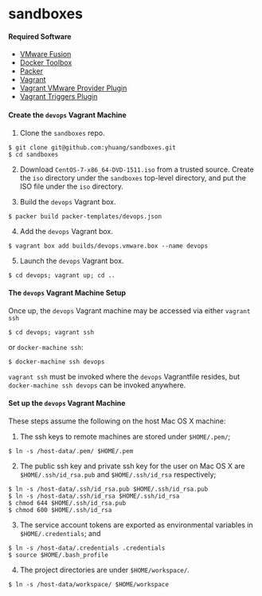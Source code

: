 # sandboxes

#### Required Software
- [VMware Fusion](https://www.vmware.com/products/fusion/fusion-evaluation)
- [Docker Toolbox](https://github.com/docker/toolbox/releases/)
- [Packer](https://www.packer.io/downloads.html)
- [Vagrant](https://www.vagrantup.com/downloads.html)
- [Vagrant VMware Provider Plugin](https://www.vagrantup.com/docs/vmware/installation.html)
- [Vagrant Triggers Plugin](https://github.com/emyl/vagrant-triggers)

#### Create the `devops` Vagrant Machine

  1. Clone the `sandboxes` repo.

  ```
  $ git clone git@github.com:yhuang/sandboxes.git
  $ cd sandboxes
  ```

  2. Download `CentOS-7-x86_64-DVD-1511.iso` from a trusted source.  Create the `iso` directory under the `sandboxes` top-level directory, and put the ISO file under the `iso` directory.

  3. Build the `devops` Vagrant box.

  ```
  $ packer build packer-templates/devops.json
  ```

  4. Add the `devops` Vagrant box.

  ```
  $ vagrant box add builds/devops.vmware.box --name devops
  ```

  5. Launch the `devops` Vagrant box.

  ```
  $ cd devops; vagrant up; cd ..
  ```

#### The `devops` Vagrant Machine Setup
Once up, the `devops` Vagrant machine may be accessed via either `vagrant ssh`
```
$ cd devops; vagrant ssh
```
or `docker-machine ssh`:
```
$ docker-machine ssh devops
```

`vagrant ssh` must be invoked where the `devops` Vagrantfile resides, but `docker-machine ssh devops` can be invoked anywhere.

#### Set up the `devops` Vagrant Machine
These steps assume the following on the host Mac OS X machine:

  1. The ssh keys to remote machines are stored under `$HOME/.pem/`;

  ```
  $ ln -s /host-data/.pem/ $HOME/.pem
  ```

  2. The public ssh key and private ssh key for the user on Mac OS X are `$HOME/.ssh/id_rsa.pub` and `$HOME/.ssh/id_rsa` respectively;

  ```
  $ ln -s /host-data/.ssh/id_rsa.pub $HOME/.ssh/id_rsa.pub
  $ ln -s /host-data/.ssh/id_rsa $HOME/.ssh/id_rsa
  $ chmod 644 $HOME/.ssh/id_rsa.pub
  $ chmod 600 $HOME/.ssh/id_rsa
  ```

  3. The service account tokens are exported as environmental variables in `$HOME/.credentials`; and

  ```
  $ ln -s /host-data/.credentials .credentials
  $ source $HOME/.bash_profile
  ```

  4. The project directories are under `$HOME/workspace/`.

  ```
  $ ln -s /host-data/workspace/ $HOME/workspace
  ```
